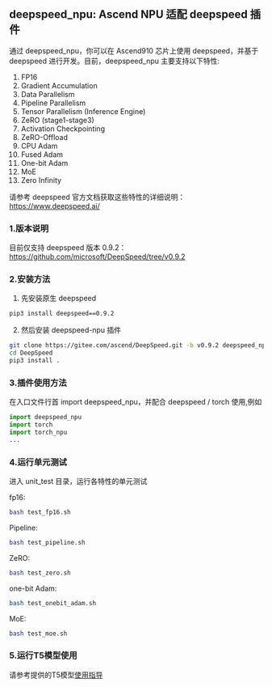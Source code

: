 ## deepspeed_npu: Ascend NPU 适配 deepspeed 插件

通过 deepspeed_npu，你可以在 Ascend910 芯片上使用 deepspeed，并基于 deepspeed 进行开发。目前，deepspeed_npu 主要支持以下特性:

1. FP16
2. Gradient Accumulation
3. Data Parallelism
4. Pipeline Parallelism
5. Tensor Parallelism (Inference Engine)
6. ZeRO (stage1-stage3)
7. Activation Checkpointing
8. ZeRO-Offload
9. CPU Adam
10. Fused Adam
11. One-bit Adam
12. MoE
13. Zero Infinity

请参考 deepspeed 官方文档获取这些特性的详细说明：https://www.deepspeed.ai/

### 1.版本说明

目前仅支持 deepspeed 版本 0.9.2：https://github.com/microsoft/DeepSpeed/tree/v0.9.2

### 2.安装方法

1. 先安装原生 deepspeed

```bash
pip3 install deepspeed==0.9.2
```

2. 然后安装 deepspeed-npu 插件

```bash
git clone https://gitee.com/ascend/DeepSpeed.git -b v0.9.2 deepspeed_npu
cd DeepSpeed
pip3 install .
```

### 3.插件使用方法

在入口文件行首 import deepspeed_npu，并配合 deepspeed / torch 使用,例如

```python
import deepspeed_npu
import torch
import torch_npu
...
```

### 4.运行单元测试

进入 unit_test 目录，运行各特性的单元测试

fp16:

```bash
bash test_fp16.sh
```

Pipeline:

```bash
bash test_pipeline.sh
```

ZeRO:

```bash
bash test_zero.sh
```

one-bit Adam:

```bash
bash test_onebit_adam.sh
```

MoE:

```bash
bash test_moe.sh
```

### 5.运行T5模型使用

请参考提供的T5模型[使用指导](./t5/README.md)